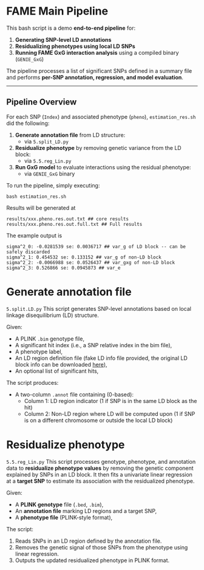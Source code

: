 # FAME Main Pipeline

This bash script is a demo **end-to-end pipeline** for:

1. **Generating SNP-level LD annotations**
2. **Residualizing phenotypes using local LD SNPs**
3. **Running FAME GxG interaction analysis** using a compiled binary (`GENIE_GxG`)

The pipeline processes a list of significant SNPs defined in a summary file and performs **per-SNP annotation, regression, and model evaluation**.

---

## Pipeline Overview

For each SNP (`Index`) and associated phenotype (`pheno`), `estimation_res.sh` did the following:

1. **Generate annotation file** from LD structure:
    - via `5.split_LD.py`
2. **Residualize phenotype** by removing genetic variance from the LD block:
    - via `5.5.reg_Lin.py`
3. **Run GxG model** to evaluate interactions using the residual phenotype:
    - via `GENIE_GxG` binary

To run the pipeline, simply executing:
```
bash estimation_res.sh
```

Results will be generated at
```
results/xxx.pheno.res.out.txt ## core results
results/xxx.pheno.res.out.full.txt ## Full results
```
The example output is
```
sigma^2_0: -0.0281539 se: 0.0036717 ## var_g of LD block -- can be safely discarded
sigma^2_1: 0.454532 se: 0.133152 ## var_g of non-LD block
sigma^2_2: -0.0066988 se: 0.0526437 ## var_gxg of non-LD block
sigma^2_3: 0.526866 se: 0.0945873 ## var_e

```

# Generate annotation file
`5.split.LD.py`
This script generates SNP-level annotations based on local linkage disequilibrium (LD) structure.


Given:
- A PLINK `.bim` genotype file,
- A significant hit index (i.e., a SNP relative index in the bim file),
- A phenotype label,
- An LD region definition file (fake LD info file provided, the original LD block info can be downloaded [here](https://bitbucket.org/nygcresearch/ldetect-data/src/master/)),
- An optional list of significant hits,

The script produces:
- A two-column `.annot` file containing (0-based):
  - Column 1: LD region indicator (1 if SNP is in the same LD block as the hit)
  - Column 2: Non-LD region where LD will be computed upon (1 if SNP is on a different chromosome or outside the local LD block)


# Residualize phenotype
`5.5.reg_Lin.py`
This script processes genotype, phenotype, and annotation data to **residualize phenotype values** by removing the genetic component explained by SNPs in an LD block. It then fits a univariate linear regression at a **target SNP** to estimate its association with the residualized phenotype.

Given:
- A **PLINK genotype** file (`.bed`, `.bim`),
- An **annotation file** marking LD regions and a target SNP,
- A **phenotype file** (PLINK-style format),

The script:
1. Reads SNPs in an LD region defined by the annotation file.
2. Removes the genetic signal of those SNPs from the phenotype using linear regression.
4. Outputs the updated residualized phenotype in PLINK format.
